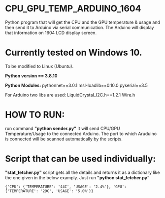 # CPU_GPU_TEMP_ARDUINO_1604
Python program that will get the CPU and the GPU temperature &amp; usage and then send it to Arduino via serial communication. The Arduino will display that information on 1604 LCD display screen.

# Currently tested on Windows 10. 
To be modified to Linux (Ubuntu).

**Python version == 3.8.10**

**Python Modules:**
pythonnet==3.0.1
msl-loadlib==0.10.0
pyserial==3.5

For Arduino two libs are used:
LiquidCrystal_I2C.h==1.2.1
Wire.h


# **HOW TO RUN:**
run command **"python sender.py"**
It will send CPU/GPU Temperature/Usage to the connected Arduino. The port to which Aruduino is connected will be scanned automatically by the scripts.

# **Script that can be used individually:**
**"stat_fetcher.py"** script gets all the details and returns it as a dictionary like the one given in the below examply. 
Just run **"python stat_fetcher.py"**

`{'CPU': {'TEMPERATURE': '44C', 'USAGE': '2.4%'}, 'GPU': {'TEMPERATURE': '29C', 'USAGE': '5.0%'}}`
